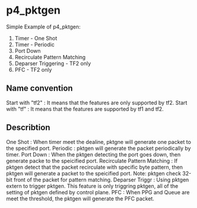# p4_pktgen

Simple Example of p4_pktgen:
1. Timer - One Shot
2. Timer - Periodic
3. Port Down
4. Recirculate Pattern Matching
5. Deparser Triggering - TF2 only
6. PFC - TF2 only

## Name convention

Start with "tf2" : It means that the features are only supported by tf2.
Start with "tf" : It means that the features are supported by tf1 and tf2.

## Describtion

One Shot : When timer meet the dealine, pktgne will generate one packet to the specified port.
Periodic : pktgen will generate the packet periodically by timer.
Port Down : When the pktgen detecting the port goes down, then generate packe to the speicified port.
Recirculate Pattern Matching : If pktgen detect that the packet recirculate with specific byte pattern, then pktgen will generate a packet to the speicified port. Note: pktgen check 32-bit front of the packet for pattern matching.
Deparser Triggr : Using pktgen extern to trigger pktgen. This feature is only triggring pktgen, all of the setting of pktgen defined by control plane.
PFC : When PPG and Queue are meet the threshold, the pktgen will generate the PFC packet.
